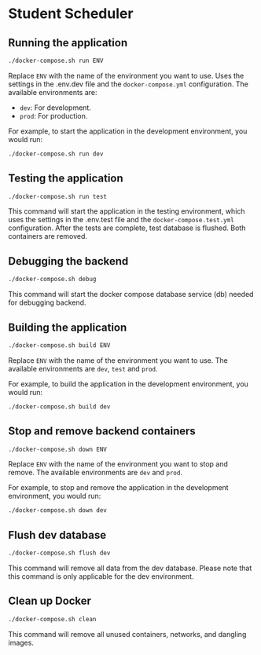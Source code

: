# Student Scheduler

## Running the application
```bash
./docker-compose.sh run ENV
```

Replace `ENV` with the name of the environment you want to use. Uses the settings in the .env.dev file and the `docker-compose.yml` configuration. The available environments are:
- `dev`: For development.
- `prod`: For production.

For example, to start the application in the development environment, you would run:
```bash
./docker-compose.sh run dev
```

## Testing the application
```bash
./docker-compose.sh run test
```
This command will start the application in the testing environment, which uses the settings in the .env.test file and the `docker-compose.test.yml` configuration.
After the tests are complete, test database is flushed. Both containers are removed.


## Debugging the backend
```bash
./docker-compose.sh debug 
```
This command will start the docker compose database service (db) needed for debugging backend.

## Building the application
```bash
./docker-compose.sh build ENV
```
Replace `ENV` with the name of the environment you want to use. The available environments are `dev`, `test` and `prod`.

For example, to build the application in the development environment, you would run:
```bash
./docker-compose.sh build dev
```

## Stop and remove backend containers
```bash
./docker-compose.sh down ENV
```
Replace `ENV` with the name of the environment you want to stop and remove. The available environments are `dev` and `prod`.

For example, to stop and remove the application in the development environment, you would run:
```bash
./docker-compose.sh down dev
```

## Flush dev database
```bash
./docker-compose.sh flush dev
```
This command will remove all data from the dev database. Please note that this command is only applicable for the dev environment.

## Clean up Docker
```bash
./docker-compose.sh clean
```
This command will remove all unused containers, networks, and dangling images.
```
